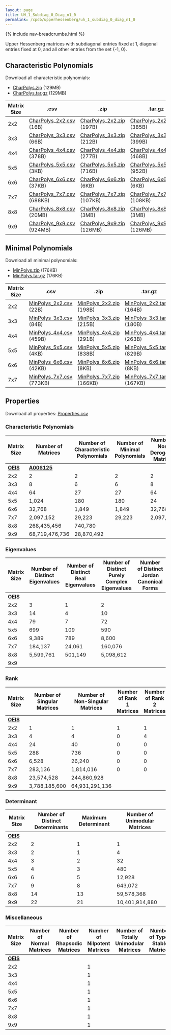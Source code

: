 ```yaml
---
layout: page
title: UH_1_Subdiag_0_Diag_n1_0
permalink: /cpdb/upperhessenberg/uh_1_subdiag_0_diag_n1_0
---
```


{% include nav-breadcrumbs.html %}

Upper Hessenberg matrices with subdiagonal entries fixed at 1, diagonal entries fixed at 0, and all other entries from the set {-1, 0}.

## Characteristic Polynomials

Download all characteristic polynomials:
- <a href="http://cpdb.bohemianmatrices.com/UpperHessenberg/UH_1_Subdiag_0_Diag_n1_0/Data/CharPolys.zip">CharPolys.zip</a> (129MB)
- <a href="http://cpdb.bohemianmatrices.com/UpperHessenberg/UH_1_Subdiag_0_Diag_n1_0/Data/CharPolys.tar.gz">CharPolys.tar.gz</a> (129MB)

| Matrix Size | .csv | .zip | .tar.gz |
| --- | --- | --- | --- |
| 2x2 | <a href="http://cpdb.bohemianmatrices.com/UpperHessenberg/UH_1_Subdiag_0_Diag_n1_0/Data/CharPolys_2x2.csv">CharPolys_2x2.csv</a> (16B)| <a href="http://cpdb.bohemianmatrices.com/UpperHessenberg/UH_1_Subdiag_0_Diag_n1_0/Data/CharPolys_2x2.zip">CharPolys_2x2.zip</a> (197B)| <a href="http://cpdb.bohemianmatrices.com/UpperHessenberg/UH_1_Subdiag_0_Diag_n1_0/Data/CharPolys_2x2.tar.gz">CharPolys_2x2.tar.gz</a> (385B) |
| 3x3 | <a href="http://cpdb.bohemianmatrices.com/UpperHessenberg/UH_1_Subdiag_0_Diag_n1_0/Data/CharPolys_3x3.csv">CharPolys_3x3.csv</a> (66B)| <a href="http://cpdb.bohemianmatrices.com/UpperHessenberg/UH_1_Subdiag_0_Diag_n1_0/Data/CharPolys_3x3.zip">CharPolys_3x3.zip</a> (212B)| <a href="http://cpdb.bohemianmatrices.com/UpperHessenberg/UH_1_Subdiag_0_Diag_n1_0/Data/CharPolys_3x3.tar.gz">CharPolys_3x3.tar.gz</a> (399B) |
| 4x4 | <a href="http://cpdb.bohemianmatrices.com/UpperHessenberg/UH_1_Subdiag_0_Diag_n1_0/Data/CharPolys_4x4.csv">CharPolys_4x4.csv</a> (378B)| <a href="http://cpdb.bohemianmatrices.com/UpperHessenberg/UH_1_Subdiag_0_Diag_n1_0/Data/CharPolys_4x4.zip">CharPolys_4x4.zip</a> (277B)| <a href="http://cpdb.bohemianmatrices.com/UpperHessenberg/UH_1_Subdiag_0_Diag_n1_0/Data/CharPolys_4x4.tar.gz">CharPolys_4x4.tar.gz</a> (468B) |
| 5x5 | <a href="http://cpdb.bohemianmatrices.com/UpperHessenberg/UH_1_Subdiag_0_Diag_n1_0/Data/CharPolys_5x5.csv">CharPolys_5x5.csv</a> (3KB)| <a href="http://cpdb.bohemianmatrices.com/UpperHessenberg/UH_1_Subdiag_0_Diag_n1_0/Data/CharPolys_5x5.zip">CharPolys_5x5.zip</a> (716B)| <a href="http://cpdb.bohemianmatrices.com/UpperHessenberg/UH_1_Subdiag_0_Diag_n1_0/Data/CharPolys_5x5.tar.gz">CharPolys_5x5.tar.gz</a> (952B) |
| 6x6 | <a href="http://cpdb.bohemianmatrices.com/UpperHessenberg/UH_1_Subdiag_0_Diag_n1_0/Data/CharPolys_6x6.csv">CharPolys_6x6.csv</a> (37KB)| <a href="http://cpdb.bohemianmatrices.com/UpperHessenberg/UH_1_Subdiag_0_Diag_n1_0/Data/CharPolys_6x6.zip">CharPolys_6x6.zip</a> (6KB)| <a href="http://cpdb.bohemianmatrices.com/UpperHessenberg/UH_1_Subdiag_0_Diag_n1_0/Data/CharPolys_6x6.tar.gz">CharPolys_6x6.tar.gz</a> (6KB) |
| 7x7 | <a href="http://cpdb.bohemianmatrices.com/UpperHessenberg/UH_1_Subdiag_0_Diag_n1_0/Data/CharPolys_7x7.csv">CharPolys_7x7.csv</a> (688KB)| <a href="http://cpdb.bohemianmatrices.com/UpperHessenberg/UH_1_Subdiag_0_Diag_n1_0/Data/CharPolys_7x7.zip">CharPolys_7x7.zip</a> (107KB)| <a href="http://cpdb.bohemianmatrices.com/UpperHessenberg/UH_1_Subdiag_0_Diag_n1_0/Data/CharPolys_7x7.tar.gz">CharPolys_7x7.tar.gz</a> (108KB) |
| 8x8 | <a href="http://cpdb.bohemianmatrices.com/UpperHessenberg/UH_1_Subdiag_0_Diag_n1_0/Data/CharPolys_8x8.csv">CharPolys_8x8.csv</a> (20MB)| <a href="http://cpdb.bohemianmatrices.com/UpperHessenberg/UH_1_Subdiag_0_Diag_n1_0/Data/CharPolys_8x8.zip">CharPolys_8x8.zip</a> (3MB)| <a href="http://cpdb.bohemianmatrices.com/UpperHessenberg/UH_1_Subdiag_0_Diag_n1_0/Data/CharPolys_8x8.tar.gz">CharPolys_8x8.tar.gz</a> (3MB) |
| 9x9 | <a href="http://cpdb.bohemianmatrices.com/UpperHessenberg/UH_1_Subdiag_0_Diag_n1_0/Data/CharPolys_9x9.csv">CharPolys_9x9.csv</a> (924MB)| <a href="http://cpdb.bohemianmatrices.com/UpperHessenberg/UH_1_Subdiag_0_Diag_n1_0/Data/CharPolys_9x9.zip">CharPolys_9x9.zip</a> (126MB)| <a href="http://cpdb.bohemianmatrices.com/UpperHessenberg/UH_1_Subdiag_0_Diag_n1_0/Data/CharPolys_9x9.tar.gz">CharPolys_9x9.tar.gz</a> (126MB) |

## Minimal Polynomials

Download all minimal polynomials:
- <a href="http://cpdb.bohemianmatrices.com/UpperHessenberg/UH_1_Subdiag_0_Diag_n1_0/Data/MinPolys.zip">MinPolys.zip</a> (176KB)
- <a href="http://cpdb.bohemianmatrices.com/UpperHessenberg/UH_1_Subdiag_0_Diag_n1_0/Data/MinPolys.tar.gz">MinPolys.tar.gz</a> (176KB)

| Matrix Size | .csv | .zip | .tar.gz |
| --- | --- | --- | --- |
| 2x2 | <a href="http://cpdb.bohemianmatrices.com/UpperHessenberg/UH_1_Subdiag_0_Diag_n1_0/Data/MinPolys_2x2.csv">MinPolys_2x2.csv</a> (22B)| <a href="http://cpdb.bohemianmatrices.com/UpperHessenberg/UH_1_Subdiag_0_Diag_n1_0/Data/MinPolys_2x2.zip">MinPolys_2x2.zip</a> (198B)| <a href="http://cpdb.bohemianmatrices.com/UpperHessenberg/UH_1_Subdiag_0_Diag_n1_0/Data/MinPolys_2x2.tar.gz">MinPolys_2x2.tar.gz</a> (164B) |
| 3x3 | <a href="http://cpdb.bohemianmatrices.com/UpperHessenberg/UH_1_Subdiag_0_Diag_n1_0/Data/MinPolys_3x3.csv">MinPolys_3x3.csv</a> (84B)| <a href="http://cpdb.bohemianmatrices.com/UpperHessenberg/UH_1_Subdiag_0_Diag_n1_0/Data/MinPolys_3x3.zip">MinPolys_3x3.zip</a> (215B)| <a href="http://cpdb.bohemianmatrices.com/UpperHessenberg/UH_1_Subdiag_0_Diag_n1_0/Data/MinPolys_3x3.tar.gz">MinPolys_3x3.tar.gz</a> (180B) |
| 4x4 | <a href="http://cpdb.bohemianmatrices.com/UpperHessenberg/UH_1_Subdiag_0_Diag_n1_0/Data/MinPolys_4x4.csv">MinPolys_4x4.csv</a> (459B)| <a href="http://cpdb.bohemianmatrices.com/UpperHessenberg/UH_1_Subdiag_0_Diag_n1_0/Data/MinPolys_4x4.zip">MinPolys_4x4.zip</a> (291B)| <a href="http://cpdb.bohemianmatrices.com/UpperHessenberg/UH_1_Subdiag_0_Diag_n1_0/Data/MinPolys_4x4.tar.gz">MinPolys_4x4.tar.gz</a> (263B) |
| 5x5 | <a href="http://cpdb.bohemianmatrices.com/UpperHessenberg/UH_1_Subdiag_0_Diag_n1_0/Data/MinPolys_5x5.csv">MinPolys_5x5.csv</a> (4KB)| <a href="http://cpdb.bohemianmatrices.com/UpperHessenberg/UH_1_Subdiag_0_Diag_n1_0/Data/MinPolys_5x5.zip">MinPolys_5x5.zip</a> (838B)| <a href="http://cpdb.bohemianmatrices.com/UpperHessenberg/UH_1_Subdiag_0_Diag_n1_0/Data/MinPolys_5x5.tar.gz">MinPolys_5x5.tar.gz</a> (829B) |
| 6x6 | <a href="http://cpdb.bohemianmatrices.com/UpperHessenberg/UH_1_Subdiag_0_Diag_n1_0/Data/MinPolys_6x6.csv">MinPolys_6x6.csv</a> (42KB)| <a href="http://cpdb.bohemianmatrices.com/UpperHessenberg/UH_1_Subdiag_0_Diag_n1_0/Data/MinPolys_6x6.zip">MinPolys_6x6.zip</a> (8KB)| <a href="http://cpdb.bohemianmatrices.com/UpperHessenberg/UH_1_Subdiag_0_Diag_n1_0/Data/MinPolys_6x6.tar.gz">MinPolys_6x6.tar.gz</a> (8KB) |
| 7x7 | <a href="http://cpdb.bohemianmatrices.com/UpperHessenberg/UH_1_Subdiag_0_Diag_n1_0/Data/MinPolys_7x7.csv">MinPolys_7x7.csv</a> (773KB)| <a href="http://cpdb.bohemianmatrices.com/UpperHessenberg/UH_1_Subdiag_0_Diag_n1_0/Data/MinPolys_7x7.zip">MinPolys_7x7.zip</a> (166KB)| <a href="http://cpdb.bohemianmatrices.com/UpperHessenberg/UH_1_Subdiag_0_Diag_n1_0/Data/MinPolys_7x7.tar.gz">MinPolys_7x7.tar.gz</a> (167KB) |



## Properties

Download all properties: <a href="http://cpdb.bohemianmatrices.com/UpperHessenberg/UH_1_Subdiag_0_Diag_n1_0/Properties.csv">Properties.csv</a>

### Characteristic Polynomials

| Matrix Size | Number of Matrices | Number of Characteristic Polynomials | Number of Minimal Polynomials | Number of Non-Derogatory Matrices | Maximum Characteristic Height |
| --- | --- | --- | --- | --- | --- |
| [__OEIS__](https://oeis.org/) | [__A006125__](https://oeis.org/A006125) | | | | |
| 2x2 | 2 | 2 | 2 | 2 | 1 |
| 3x3 | 8 | 6 | 6 | 8 | 2 |
| 4x4 | 64 | 27 | 27 | 64 | 3 |
| 5x5 | 1,024 | 180 | 180 | 24 | 5 |
| 6x6 | 32,768 | 1,849 | 1,849 | 32,768 | 9 |
| 7x7 | 2,097,152 | 29,223 | 29,223 | 2,097,152 | 15 |
| 8x8 | 268,435,456 | 740,780 | | | 31 |
| 9x9 | 68,719,476,736 | 28,870,492 | | | 57 |

### Eigenvalues

| Matrix Size | Number of Distinct Eigenvalues | Number of Distinct Real Eigenvalues | Number of Distinct Purely Complex Eigenvalues | Number of Distinct Jordan Canonical Forms |
| --- | --- | --- | --- | --- |
| [__OEIS__](https://oeis.org/) | | | | |
| 2x2 | 3 | 1 | 2 | |
| 3x3 | 14 | 4 | 10 | |
| 4x4 | 79 | 7 | 72 | |
| 5x5 | 699 | 109 | 590 | |
| 6x6 | 9,389 | 789 | 8,600 | |
| 7x7 | 184,137 | 24,061 | 160,076 | |
| 8x8 | 5,599,761 | 501,149 | 5,098,612 | |
| 9x9 | | | | |

### Rank

| Matrix Size | Number of Singular Matrices | Number of Non-Singular Matrices | Number of Rank 1 Matrices | Number of Rank 2 Matrices | Number of Rank 3 Matrices | Number of Rank 4 Matrices | Number of Rank 5 Matrices | Number of Rank 6 Matrices | Number of Rank 7 Matrices | Number of Rank 8 Matrices | Number of Rank 9 Matrices |
| --- | --- | --- | --- | --- | --- | --- | --- | --- | --- | --- | --- |
| [__OEIS__](https://oeis.org/) | | | | | | | | | | | |
| 2x2 | 1 | 1 | 1 | 1 | | | | | | | |
| 3x3 | 4 | 4 | 0 | 4 | 4 | | | | | | |
| 4x4 | 24 | 40 | 0 | 0 | 24 | 40 | | | | | |
| 5x5 | 288 | 736 | 0 | 0 | 0 | 288 | 736 | | | | |
| 6x6 | 6,528 | 26,240 | 0 | 0 | 0 | 0 | 6,528 | 26,240 | | | |
| 7x7 | 283,136 | 1,814,016 | 0 | 0 | 0 | 0 | 0 | 283,136 | 1,814,016 | | |
| 8x8 | 23,574,528 | 244,860,928 | | | | | | | | | |
| 9x9 | 3,788,185,600 | 64,931,291,136 | | | | | | | | | |

### Determinant

| Matrix Size | Number of Distinct Determinants | Maximum Determinant | Number of Unimodular Matrices |
| --- | --- | --- | --- |
| [__OEIS__](https://oeis.org/) | | | |
| 2x2 | 2 | 1 | 1 |
| 3x3 | 2 | 1 | 4 |
| 4x4 | 3 | 2 | 32 |
| 5x5 | 4 | 3 | 480 |
| 6x6 | 6 | 5 | 12,928 |
| 7x7 | 9 | 8 | 643,072 |
| 8x8 | 14 | 13 | 59,578,368 |
| 9x9 | 22 | 21 | 10,401,914,880 |

### Miscellaneous

| Matrix Size | Number of Normal Matrices | Number of Rhapsodic Matrices | Number of Nilpotent Matrices | Number of Totally Unimodular Matrices | Number of Type I Stable Matrices | Number of Type II Stable Matrices |
| --- | --- | --- | --- | --- | --- | --- |
| [__OEIS__](https://oeis.org/) | | | | | | |
| 2x2 | | | 1 | | | |
| 3x3 | | | 1 | | | |
| 4x4 | | | 1 | | | |
| 5x5 | | | 1 | | | |
| 6x6 | | | 1 | | | |
| 7x7 | | | 1 | | | |
| 8x8 | | | 1 | | | |
| 9x9 | | | 1 | | | |

